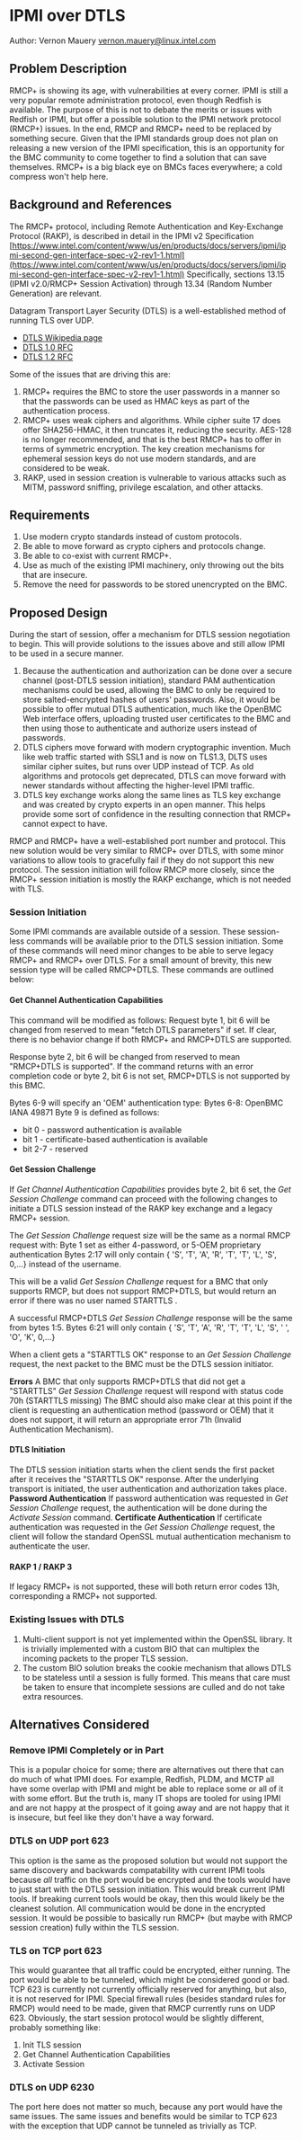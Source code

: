 # IPMI over DTLS

Author: Vernon Mauery <vernon.mauery@linux.intel.com>

## Problem Description
RMCP+ is showing its age, with vulnerabilities at every corner. IPMI is still a
very popular remote administration protocol, even though Redfish is available.
The purpose of this is not to debate the merits or issues with Redfish or IPMI,
but offer a possible solution to the IPMI network protocol (RMCP+) issues. In
the end, RMCP and RMCP+ need to be replaced by something secure. Given that the
IPMI standards group does not plan on releasing a new version of the IPMI
specification, this is an opportunity for the BMC community to come together to
find a solution that can save themselves. RMCP+ is a big black eye on BMCs
faces everywhere; a cold compress won't help here.

## Background and References

The RMCP+ protocol, including Remote Authentication and Key-Exchange Protocol
(RAKP), is described  in detail in the IPMI v2 Specification
[https://www.intel.com/content/www/us/en/products/docs/servers/ipmi/ipmi-second-gen-interface-spec-v2-rev1-1.html](https://www.intel.com/content/www/us/en/products/docs/servers/ipmi/ipmi-second-gen-interface-spec-v2-rev1-1.html)
Specifically, sections 13.15 (IPMI v2.0/RMCP+ Session Activation) through 13.34
(Random Number Generation) are relevant.

Datagram Transport Layer Security (DTLS) is a well-established method of running TLS over UDP.
 - [DTLS Wikipedia page](https://en.wikipedia.org/wiki/Datagram_Transport_Layer_Security)
 - [DTLS 1.0 RFC](https://tools.ietf.org/html/rfc4347)
 - [DTLS 1.2 RFC](https://tools.ietf.org/html/rfc6347)

Some of the issues that are driving this are:
1) RMCP+ requires the BMC to store the user passwords in a manner so that the
   passwords can be used as HMAC keys as part of the authentication process.
2) RMCP+ uses weak ciphers and algorithms. While cipher suite 17 does offer
   SHA256-HMAC, it then truncates it, reducing the security. AES-128 is no
   longer recommended, and that is the best RMCP+ has to offer in terms of
   symmetric encryption. The key creation mechanisms for ephemeral session keys
   do not use modern standards, and are considered to be weak.
3) RAKP, used in session creation is vulnerable to various attacks such as
   MITM, password sniffing, privilege escalation, and other attacks.

## Requirements

1) Use modern crypto standards instead of custom protocols.
2) Be able to move forward as crypto ciphers and protocols change.
3) Be able to co-exist with current RMCP+.
4) Use as much of the existing IPMI machinery, only throwing out the bits that
   are insecure.
5) Remove the need for passwords to be stored unencrypted on the BMC.

## Proposed Design

During the start of session, offer a mechanism for DTLS session negotiation to
begin. This will provide solutions to the issues above and still allow IPMI to
be used in a secure manner.
1) Because the authentication and authorization can be done over a secure
   channel (post-DTLS session initiation), standard PAM authentication
   mechanisms could be used, allowing the BMC to only be required to store
   salted-encrypted hashes of users' passwords. Also, it would be possible to
   offer mutual DTLS authentication, much like the OpenBMC Web interface
   offers, uploading trusted user certificates to the BMC and then using those
   to authenticate and authorize users instead of passwords.
2) DTLS ciphers move forward with modern cryptographic invention. Much like web
   traffic started with SSL1 and is now on TLS1.3, DLTS uses similar cipher
   suites, but runs over UDP instead of TCP. As old algorithms and protocols
   get deprecated, DTLS can move forward with newer standards without affecting
   the higher-level IPMI traffic.
3) DTLS key exchange works along the same lines as TLS key exchange and was
   created by crypto experts in an open manner. This helps provide some sort of
   confidence in the resulting connection that RMCP+ cannot expect to have.

RMCP and RMCP+ have a well-established port number and protocol. This new
solution would be very similar to RMCP+ over DTLS, with some minor variations
to allow tools to gracefully fail if they do not support this new protocol. The
session initiation will follow RMCP more closely, since the RMCP+ session
initiation is mostly the RAKP exchange, which is not needed with TLS.

### Session Initiation
Some IPMI commands are available outside of a session. These session-less
commands will be available prior to the DTLS session initiation. Some of these
commands will need minor changes to be able to serve legacy RMCP+ and RMCP+
over DTLS.  For a small amount of brevity, this new session type will be called
RMCP+DTLS. These commands are outlined below:

#### Get Channel Authentication Capabilities
This command will be modified as follows:
Request byte 1, bit 6 will be changed from reserved to mean "fetch DTLS
parameters" if set. If clear, there is no behavior change if both RMCP+ and
RMCP+DTLS are supported.

Response byte 2, bit 6 will be changed from reserved to mean "RMCP+DTLS is
supported". If the command returns with an error completion code or byte 2, bit
6 is not set, RMCP+DTLS is not supported by this BMC.

Bytes 6-9 will specify an 'OEM' authentication type:
Bytes 6-8: OpenBMC IANA 49871
Byte 9 is defined as follows:
* bit 0 - password authentication is available
* bit 1 - certificate-based authentication is available
* bit 2-7 - reserved

#### Get Session Challenge
If *Get Channel Authentication Capabilities* provides byte 2, bit 6 set, the
*Get Session Challenge* command can proceed with the following changes to
initiate a DTLS session instead of the RAKP key exchange and a legacy RMCP+
session.

The *Get Session Challenge* request size will be the same as a normal RMCP
request with:
Byte 1 set as either 4-password, or 5-OEM proprietary authentication
Bytes 2:17 will only contain { 'S', 'T', 'A', 'R', 'T', 'T', 'L', 'S', 0,...}
instead of the username.

This will be a valid *Get Session Challenge* request for a BMC that only
supports RMCP, but does not support RMCP+DTLS, but would return an error if
there was no user named STARTTLS .

A successful RMCP+DTLS *Get Session Challenge* response will be the same from
bytes 1:5. Bytes 6:21 will only contain { 'S', 'T', 'A', 'R', 'T', 'T', 'L',
'S', ' ', 'O', 'K', 0,...}

When a client gets a "STARTTLS OK" response to an *Get Session Challenge*
request, the next packet to the BMC must be the DTLS session initiator.

**Errors**
A BMC that only supports RMCP+DTLS that did not get a "STARTTLS" *Get Session
Challenge* request will respond with status code 70h (STARTTLS missing)
The BMC should also make clear at this point if the client is requesting an
authentication method (password or OEM) that it does not support, it will
return an appropriate error 71h (Invalid Authentication Mechanism).

#### DTLS Initiation
The DTLS session initiation starts when the client sends the first packet after
it receives the "STARTTLS OK" response. After the underlying transport is
initiated, the user authentication and authorization takes place.
**Password Authentication**
If password authentication was requested in *Get Session Challenge* request,
the authentication will be done during the *Activate Session* command.
**Certificate Authentication**
If certificate authentication was requested in the *Get Session Challenge*
request, the client will follow the standard OpenSSL mutual authentication
mechanism to authenticate the user.

#### RAKP 1 / RAKP 3
If legacy RMCP+ is not supported, these will both return error codes 13h,
corresponding a RMCP+ not supported.

### Existing Issues with DTLS
1) Multi-client support is not yet implemented within the OpenSSL library. It
   is trivially implemented with a custom BIO that can multiplex the incoming
   packets to the proper TLS session.
2) The custom BIO solution breaks the cookie mechanism that allows DTLS to be
   stateless until a session is fully formed. This means that care must be
   taken to ensure that incomplete sessions are culled and do not take extra
   resources.

## Alternatives Considered
### Remove IPMI Completely or in Part
This is a popular choice for some; there are alternatives out there that can do
much of what IPMI does. For example, Redfish, PLDM, and MCTP all have some
overlap with IPMI and might be able to replace some or all of it with some
effort. But the truth is, many IT shops are tooled for using IPMI and are not
happy at the prospect of it going away and are not happy that it is insecure,
but feel like they don't have a way forward.

### DTLS on UDP port 623
This option is the same as the proposed solution but would not support the same
discovery and backwards compatability with current IPMI tools because *all*
traffic on the port would be encrypted and the tools would have to just start
with the DTLS session initiation.  This would break current IPMI tools. If
breaking current tools would be okay, then this would likely be the cleanest
solution. All communication would be done in the encrypted session. It would be
possible to basically run RMCP+ (but maybe with RMCP session creation) fully
within the TLS session.

### TLS on TCP port 623
This would guarantee that all traffic could be encrypted, either running. The
port would be able to be tunneled, which might be considered good or bad. TCP
623 is currently not currently officially reserved for anything, but also, it
is not reserved for IPMI. Special firewall rules (besides standard rules for
RMCP) would need to be made, given that RMCP currently runs on UDP 623.
Obviously, the start session protocol would be slightly different, probably
something like:
1) Init TLS session
2) Get Channel Authentication Capabilities
3) Activate Session

### DTLS on UDP 6230
The port here does not matter so much, because any port would have the same
issues. The same issues and benefits would be similar to TCP 623 with the
exception that UDP cannot be tunneled as trivially as TCP.
